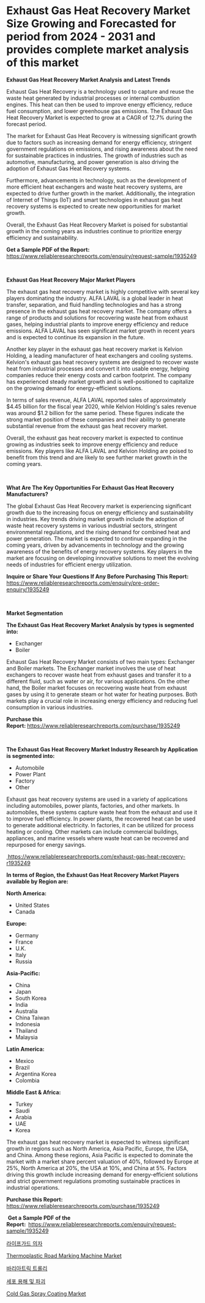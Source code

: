 <p><h1>Exhaust Gas Heat Recovery Market Size Growing and Forecasted for period from 2024 - 2031 and provides complete market analysis of this market</h1></p><p><strong>Exhaust Gas Heat Recovery Market Analysis and Latest Trends</strong></p>
<p><p>Exhaust Gas Heat Recovery is a technology used to capture and reuse the waste heat generated by industrial processes or internal combustion engines. This heat can then be used to improve energy efficiency, reduce fuel consumption, and lower greenhouse gas emissions. The Exhaust Gas Heat Recovery Market is expected to grow at a CAGR of 12.7% during the forecast period.</p><p>The market for Exhaust Gas Heat Recovery is witnessing significant growth due to factors such as increasing demand for energy efficiency, stringent government regulations on emissions, and rising awareness about the need for sustainable practices in industries. The growth of industries such as automotive, manufacturing, and power generation is also driving the adoption of Exhaust Gas Heat Recovery systems.</p><p>Furthermore, advancements in technology, such as the development of more efficient heat exchangers and waste heat recovery systems, are expected to drive further growth in the market. Additionally, the integration of Internet of Things (IoT) and smart technologies in exhaust gas heat recovery systems is expected to create new opportunities for market growth.</p><p>Overall, the Exhaust Gas Heat Recovery Market is poised for substantial growth in the coming years as industries continue to prioritize energy efficiency and sustainability.</p></p>
<p><strong>Get a Sample PDF of the Report:&nbsp;</strong> <a href="https://www.reliableresearchreports.com/enquiry/request-sample/1935249">https://www.reliableresearchreports.com/enquiry/request-sample/1935249</a></p>
<p>&nbsp;</p>
<p><strong>Exhaust Gas Heat Recovery Major Market Players</strong></p>
<p><p>The exhaust gas heat recovery market is highly competitive with several key players dominating the industry. ALFA LAVAL is a global leader in heat transfer, separation, and fluid handling technologies and has a strong presence in the exhaust gas heat recovery market. The company offers a range of products and solutions for recovering waste heat from exhaust gases, helping industrial plants to improve energy efficiency and reduce emissions. ALFA LAVAL has seen significant market growth in recent years and is expected to continue its expansion in the future.</p><p>Another key player in the exhaust gas heat recovery market is Kelvion Holding, a leading manufacturer of heat exchangers and cooling systems. Kelvion's exhaust gas heat recovery systems are designed to recover waste heat from industrial processes and convert it into usable energy, helping companies reduce their energy costs and carbon footprint. The company has experienced steady market growth and is well-positioned to capitalize on the growing demand for energy-efficient solutions.</p><p>In terms of sales revenue, ALFA LAVAL reported sales of approximately $4.45 billion for the fiscal year 2020, while Kelvion Holding's sales revenue was around $1.2 billion for the same period. These figures indicate the strong market position of these companies and their ability to generate substantial revenue from the exhaust gas heat recovery market.</p><p>Overall, the exhaust gas heat recovery market is expected to continue growing as industries seek to improve energy efficiency and reduce emissions. Key players like ALFA LAVAL and Kelvion Holding are poised to benefit from this trend and are likely to see further market growth in the coming years.</p></p>
<p>&nbsp;</p>
<p><strong>What Are The Key Opportunities For Exhaust Gas Heat Recovery Manufacturers?</strong></p>
<p><p>The global Exhaust Gas Heat Recovery market is experiencing significant growth due to the increasing focus on energy efficiency and sustainability in industries. Key trends driving market growth include the adoption of waste heat recovery systems in various industrial sectors, stringent environmental regulations, and the rising demand for combined heat and power generation. The market is expected to continue expanding in the coming years, driven by advancements in technology and the growing awareness of the benefits of energy recovery systems. Key players in the market are focusing on developing innovative solutions to meet the evolving needs of industries for efficient energy utilization.</p></p>
<p><strong>Inquire or Share Your Questions If Any Before Purchasing This Report:</strong> <a href="https://www.reliableresearchreports.com/enquiry/pre-order-enquiry/1935249">https://www.reliableresearchreports.com/enquiry/pre-order-enquiry/1935249</a></p>
<p>&nbsp;</p>
<p><strong>Market Segmentation</strong></p>
<p><strong>The Exhaust Gas Heat Recovery Market Analysis by types is segmented into:</strong></p>
<p><ul><li>Exchanger</li><li>Boiler</li></ul></p>
<p><p>Exhaust Gas Heat Recovery Market consists of two main types: Exchanger and Boiler markets. The Exchanger market involves the use of heat exchangers to recover waste heat from exhaust gases and transfer it to a different fluid, such as water or air, for various applications. On the other hand, the Boiler market focuses on recovering waste heat from exhaust gases by using it to generate steam or hot water for heating purposes. Both markets play a crucial role in increasing energy efficiency and reducing fuel consumption in various industries.</p></p>
<p><strong>Purchase this Report:&nbsp;</strong><a href="https://www.reliableresearchreports.com/purchase/1935249">https://www.reliableresearchreports.com/purchase/1935249</a></p>
<p>&nbsp;</p>
<p><strong>The Exhaust Gas Heat Recovery Market Industry Research by Application is segmented into:</strong></p>
<p><ul><li>Automobile</li><li>Power Plant</li><li>Factory</li><li>Other</li></ul></p>
<p><p>Exhaust gas heat recovery systems are used in a variety of applications including automobiles, power plants, factories, and other markets. In automobiles, these systems capture waste heat from the exhaust and use it to improve fuel efficiency. In power plants, the recovered heat can be used to generate additional electricity. In factories, it can be utilized for process heating or cooling. Other markets can include commercial buildings, appliances, and marine vessels where waste heat can be recovered and repurposed for energy savings.</p></p>
<p><a href="https://www.reliableresearchreports.com/exhaust-gas-heat-recovery-r1935249">&nbsp;https://www.reliableresearchreports.com/exhaust-gas-heat-recovery-r1935249</a></p>
<p><strong>In terms of Region, the Exhaust Gas Heat Recovery Market Players available by Region are:</strong></p>
<p>
    <p> <strong> North America: </strong>
        <ul>
            <li>United States</li>
            <li>Canada</li>
        </ul>
        </p> 
    <p> <strong> Europe: </strong>
        <ul>
            <li>Germany</li>
            <li>France</li>
            <li>U.K.</li>
            <li>Italy</li>
            <li>Russia</li>
        </ul>
        </p> 
    <p> <strong> Asia-Pacific: </strong>
        <ul>
            <li>China</li>
            <li>Japan</li>
            <li>South Korea</li>
            <li>India</li>
            <li>Australia</li>
            <li>China Taiwan</li>
            <li>Indonesia</li>
            <li>Thailand</li>
            <li>Malaysia</li>
        </ul>
        </p> 
    <p> <strong> Latin America: </strong>
        <ul>
            <li>Mexico</li>
            <li>Brazil</li>
            <li>Argentina Korea</li>
            <li>Colombia</li>
        </ul>
        </p> 
    <p> <strong> Middle East & Africa: </strong>
        <ul>
            <li>Turkey</li>
            <li>Saudi</li>
            <li>Arabia</li>
            <li>UAE</li>
            <li>Korea</li>
        </ul>
    </p>
    </p>
<p><p>The exhaust gas heat recovery market is expected to witness significant growth in regions such as North America, Asia Pacific, Europe, the USA, and China. Among these regions, Asia Pacific is expected to dominate the market with a market share percent valuation of 40%, followed by Europe at 25%, North America at 20%, the USA at 10%, and China at 5%. Factors driving this growth include increasing demand for energy-efficient solutions and strict government regulations promoting sustainable practices in industrial operations.</p></p>
<p><strong>Purchase this Report: </strong><a href="https://www.reliableresearchreports.com/purchase/1935249">https://www.reliableresearchreports.com/purchase/1935249</a></p>
<p>&nbsp;<strong>Get a Sample PDF of the Report:&nbsp;&nbsp;</strong><a href="https://www.reliableresearchreports.com/enquiry/request-sample/1935249">https://www.reliableresearchreports.com/enquiry/request-sample/1935249</a></p>
<p><strong></strong></p>
<p><p><a href="https://medium.com/@tomienow676/%EB%9D%BC%EC%9D%B4%ED%94%84%EA%B0%80%EB%93%9C-%EC%9D%98%EC%9E%90-%EC%8B%9C%EC%9E%A5%EC%9D%80-%EC%8B%9C%EC%9E%A5-%EC%A0%90%EC%9C%A0%EC%9C%A8-%EC%8B%9C%EC%9E%A5-%EB%8F%99%ED%96%A5-%EB%B0%8F-%EC%8B%9C%EC%9E%A5-%EC%84%B1%EC%9E%A5%EC%97%90-%EB%8C%80%ED%95%9C-%EC%A0%95%EB%B3%B4%EB%A5%BC-%EC%A0%9C%EA%B3%B5%ED%95%9C%EB%8B%A4-0ed31b040a73">라이프가드 의자</a></p><p><a href="https://github.com/jodemen/Market-Research-Report-List-2/blob/main/thermoplastic-road-marking-machine-market.md">Thermoplastic Road Marking Machine Market</a></p><p><a href="https://medium.com/@jordybecker/%EB%B9%84%EB%A7%8C-%EC%B2%B4%EC%A4%91-%EA%B0%90%EB%9F%89-%EC%B9%B4%ED%8A%B8-%EC%8B%9C%EC%9E%A5-%EB%B3%B4%EA%B3%A0%EC%84%9C%EB%8A%94-%EC%9D%B4-%EC%8B%9C%EC%9E%A5%EC%9D%98-%EC%B5%9C%EC%8B%A0-%EB%8F%99%ED%96%A5%EA%B3%BC-%EC%84%B1%EC%9E%A5-%EA%B8%B0%ED%9A%8C%EB%A5%BC-%EB%B3%B4%EC%97%AC%EC%A4%8D%EB%8B%88%EB%8B%A4-02b949a5159e">바리아트릭 트롤리</a></p><p><a href="https://github.com/WilburKihn5676/Market-Research-Report-List-1/blob/main/323270826487.md">세포 용해 및 파괴</a></p><p><a href="https://github.com/Sarissaschmalingtr6fz2739/Market-Research-Report-List-2/blob/main/cold-gas-spray-coating-market.md">Cold Gas Spray Coating Market</a></p></p>